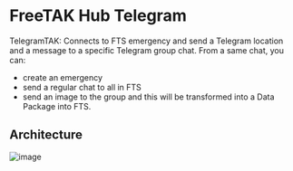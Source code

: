 # FreeTAK Hub Telegram
TelegramTAK: Connects to FTS emergency and send a Telegram location and a message to a specific Telegram group chat. 
From a same chat, you can: 
- create an emergency  
-  send a regular chat to all in FTS
-  send an image to the group and this will be transformed into a Data Package into FTS.

## Architecture
![image](https://user-images.githubusercontent.com/60719165/141691872-7b7a42ea-a58a-4ef6-b260-d3ad1c971851.png)

